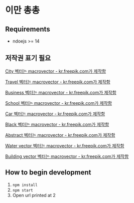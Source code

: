 # 이만 총총

## Requirements

- ndoejs >= 14

## 저작권 표기 필요 ##

<a href='https://kr.freepik.com/vectors/city'>City 벡터는 macrovector - kr.freepik.com가 제작함</a>


<a href='https://kr.freepik.com/vectors/travel'>Travel 벡터는 macrovector - kr.freepik.com가 제작함</a>

<a href="https://kr.freepik.com/vectors/business">Business 벡터는 macrovector - kr.freepik.com가 제작함</a>

<a href="https://kr.freepik.com/vectors/school">School 벡터는 macrovector - kr.freepik.com가 제작함</a>

<a href="https://kr.freepik.com/vectors/car">Car 벡터는 macrovector - kr.freepik.com가 제작함</a>

<a href='https://kr.freepik.com/vectors/black'>Black 벡터는 macrovector - kr.freepik.com가 제작함</a>

<a href="https://www.freepik.com/vectors/abstract">Abstract 벡터는 macrovector - kr.freepik.com가 제작함</a>

<a href="https://www.freepik.com/vectors/water">Water vector 벡터는 macrovector - kr.freepik.com가 제작함</a>

<a href="https://www.freepik.com/vectors/building">Building vector 벡터는 macrovector - kr.freepik.com가 제작함</a>




## How to begin development

1. `npm install`
2. `npm start`
3. Open url printed at 2
